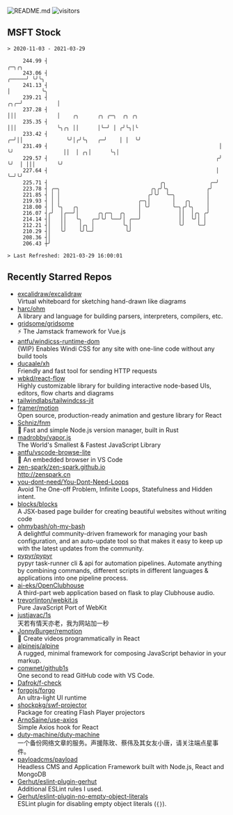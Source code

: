 ![README.md](https://github.com/Gerhut/Gerhut/workflows/README.md/badge.svg)
![visitors](https://visitors.vercel.app/Gerhut/Gerhut?token=8cf69d1f6813d272ef062726b6070c9be4ff72038cfe5a7ded7384a8da65d866)

## MSFT Stock

```
> 2020-11-03 - 2021-03-29

     244.99 ┤                                                                   ╭─╮╭╮                            
     243.06 ┤                                                             ╭─────╯ ╰╯╰╮                           
     241.13 ┤                                                             │          ╰╮                          
     239.21 ┤                                                         ╭╮╭─╯           │                          
     237.28 ┤                                                         │││             │    ╭╮      ╭╮ ╭─╮  ╭╮ ╭╮ 
     235.35 ┤                                                         │││             ╰╮╭╮ ││      │╰─╯ │ ╭╯╰╮│╰ 
     233.42 ┤                                                       ╭─╯││              ╰╯│╭╯╰╮   ╭─╯    │ │  ╰╯  
     231.49 ┤                                                       │  ╰╯                ││  │ ╭╮│      ╰╮│      
     229.57 ┤                                                      ╭╯                    ╰╯  │ │││       ╰╯      
     227.64 ┤                                                      │                         ╰─╯╰╯               
     225.71 ┤                                    ╭╮              ╭─╯                                             
     223.78 ┤ ╭─╮                             ╭╮╭╯╰╮            ╭╯                                               
     221.85 ┤ │ │                            ╭╯╰╯  ╰─╮          │                                                
     219.93 ┤ │ │                         ╭─╮│       │   ╭╮     │                                                
     218.00 ┤ │ ╰╮   ╭╮                   │ ╰╯       ╰─╮╭╯╰╮    │                                                
     216.07 ┤╭╯  │╭──╯│      ╭╮╭─╮  ╭╮    │            ││  │╭╮ ╭╯                                                
     214.14 ┤│   ││   ╰╮   ╭─╯╰╯ ╰──╯│ ╭──╯            ││  ╰╯│ │                                                 
     212.21 ┤│   ││    │╭╮ │         ╰╮│               ╰╯    ╰─╯                                                 
     210.29 ┤│   ╰╯    ╰╯╰─╯          ╰╯                                                                         
     208.36 ┤│                                                                                                   
     206.43 ┼╯                                                                                                   

> Last Refreshed: 2021-03-29 16:00:01
```

## Recently Starred Repos

- [excalidraw/excalidraw](https://github.com/excalidraw/excalidraw)  
  Virtual whiteboard for sketching hand-drawn like diagrams
- [harc/ohm](https://github.com/harc/ohm)  
  A library and language for building parsers, interpreters, compilers, etc.
- [gridsome/gridsome](https://github.com/gridsome/gridsome)  
  ⚡️ The Jamstack framework for Vue.js
- [antfu/windicss-runtime-dom](https://github.com/antfu/windicss-runtime-dom)  
  {WIP} Enables Windi CSS for any site with one-line code without any build tools 
- [ducaale/xh](https://github.com/ducaale/xh)  
  Friendly and fast tool for sending HTTP requests
- [wbkd/react-flow](https://github.com/wbkd/react-flow)  
  Highly customizable library for building interactive node-based UIs, editors, flow charts and diagrams 
- [tailwindlabs/tailwindcss-jit](https://github.com/tailwindlabs/tailwindcss-jit)  
- [framer/motion](https://github.com/framer/motion)  
  Open source, production-ready animation and gesture library for React
- [Schniz/fnm](https://github.com/Schniz/fnm)  
  🚀 Fast and simple Node.js version manager, built in Rust
- [madrobby/vapor.js](https://github.com/madrobby/vapor.js)  
  The World's Smallest & Fastest JavaScript Library
- [antfu/vscode-browse-lite](https://github.com/antfu/vscode-browse-lite)  
  🚀 An embedded browser in VS Code
- [zen-spark/zen-spark.github.io](https://github.com/zen-spark/zen-spark.github.io)  
  http://zenspark.cn
- [you-dont-need/You-Dont-Need-Loops](https://github.com/you-dont-need/You-Dont-Need-Loops)  
  Avoid The One-off Problem, Infinite Loops, Statefulness and Hidden intent.
- [blocks/blocks](https://github.com/blocks/blocks)  
  A JSX-based page builder for creating beautiful websites without writing code
- [ohmybash/oh-my-bash](https://github.com/ohmybash/oh-my-bash)  
  A delightful community-driven framework for managing your bash configuration, and an auto-update tool so that makes it easy to keep up with the latest updates from the community.
- [pypyr/pypyr](https://github.com/pypyr/pypyr)  
  pypyr task-runner cli & api for automation pipelines. Automate anything by combining commands, different scripts in different languages & applications into one pipeline process.
- [ai-eks/OpenClubhouse](https://github.com/ai-eks/OpenClubhouse)  
  A third-part web application based on flask to play Clubhouse audio.
- [trevorlinton/webkit.js](https://github.com/trevorlinton/webkit.js)  
  Pure JavaScript Port of WebKit
- [justjavac/1s](https://github.com/justjavac/1s)  
  天若有情天亦老，我为网站加一秒
- [JonnyBurger/remotion](https://github.com/JonnyBurger/remotion)  
  🎥      Create videos programmatically in React
- [alpinejs/alpine](https://github.com/alpinejs/alpine)  
  A rugged, minimal framework for composing JavaScript behavior in your markup.
- [conwnet/github1s](https://github.com/conwnet/github1s)  
  One second to read GitHub code with VS Code.
- [Dafrok/f-check](https://github.com/Dafrok/f-check)  
- [forgojs/forgo](https://github.com/forgojs/forgo)  
  An ultra-light UI runtime
- [shockpkg/swf-projector](https://github.com/shockpkg/swf-projector)  
  Package for creating Flash Player projectors
- [ArnoSaine/use-axios](https://github.com/ArnoSaine/use-axios)  
  Simple Axios hook for React
- [duty-machine/duty-machine](https://github.com/duty-machine/duty-machine)  
  一个备份网络文章的服务。声援陈玫、蔡伟及其女友小唐，请关注端点星事件。
- [payloadcms/payload](https://github.com/payloadcms/payload)  
  Headless CMS and Application Framework built with Node.js, React and MongoDB
- [Gerhut/eslint-plugin-gerhut](https://github.com/Gerhut/eslint-plugin-gerhut)  
  Additional ESLint rules I used.
- [Gerhut/eslint-plugin-no-empty-object-literals](https://github.com/Gerhut/eslint-plugin-no-empty-object-literals)  
  ESLint plugin for disabling empty object literals (`{}`).
